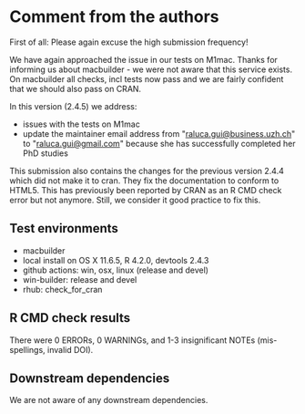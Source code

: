 # Comment from the authors

First of all: Please again excuse the high submission frequency! 

We have again approached the issue in our tests on M1mac. Thanks for informing us about macbuilder - we were not aware that this service exists. On macbuilder all checks, incl tests now pass and we are fairly confident that we should also pass on CRAN.


In this version (2.4.5) we address:
- issues with the tests on M1mac
- update the maintainer email address from "raluca.gui@business.uzh.ch" to "raluca.gui@gmail.com" because she has successfully completed her PhD studies


This submission also contains the changes for the previous version 2.4.4 which did not make it to cran. They fix the documentation to conform to HTML5. This has previously been reported by CRAN as an R CMD check error but not anymore. Still, we consider it good practice to fix this.



## Test environments
* macbuilder 
* local install on OS X 11.6.5, R 4.2.0, devtools 2.4.3
* github actions: win, osx, linux (release and devel)
* win-builder: release and devel
* rhub: check_for_cran

## R CMD check results 
There were 0 ERRORs, 0 WARNINGs, and 1-3 insignificant NOTEs (mis-spellings, invalid DOI).

## Downstream dependencies
We are not aware of any downstream dependencies.
